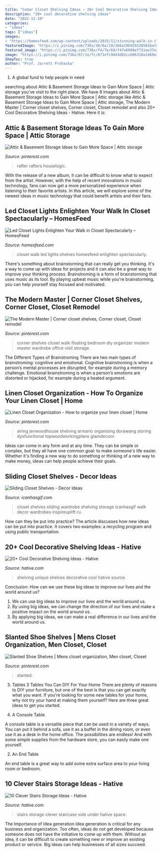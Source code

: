 ```yaml
---
title: "Cedar Closet Shelving Ideas ~ 20+ Cool Decorative Shelving Ideas"
description: "20+ cool decorative shelving ideas"
date: "2022-11-19"
categories:
- "ideas"
tags: ["ideas"]
images:
- "https://homesfeed.com/wp-content/uploads/2015/11/stunning-walk-in-closet-ideas-with-wooden-cabinets-and-shelves-featuring-led-closet-lights-that-ease-you-in-finding-the-stuffs.jpeg"
featuredImage: "https://i.pinimg.com/736x/36/6a/19/366a19b929328565bafac22b3b2fe48d.jpg"
featured_image: "https://i.pinimg.com/736x/f4/7e/69/f47e6998ef731ee37e295086bdb23d71--floating-corner-shelves-baran.jpg"
image: "https://i.pinimg.com/736x/67/1e/fc/671efc9d43d82ccb06310a1469e34ca5.jpg"
ShowToc: true
author: "Prof. Jarrett Prohaska"
---
```



1. A global fund to help people in need 

	

		
searching about Attic &amp; Basement Storage Ideas to Gain More Space | Attic storage you've visit to the right place. We have 8 Images about Attic &amp; Basement Storage Ideas to Gain More Space | Attic storage like Attic &amp; Basement Storage Ideas to Gain More Space | Attic storage, The Modern Master | Corner closet shelves, Corner closet, Closet remodel and also 20+ Cool Decorative Shelving Ideas - Hative. Here it is:
		
    
## Attic &amp; Basement Storage Ideas To Gain More Space | Attic Storage

<img loading=lazy src="https://i.pinimg.com/736x/67/1e/fc/671efc9d43d82ccb06310a1469e34ca5.jpg" onerror="this.onerror=null;this.src='https://tse3.mm.bing.net/th?id=OIP.AOs9_OeTvQzq9WY46CrZKAHaHh&amp;pid=15.1';" alt="Attic &amp; Basement Storage Ideas to Gain More Space | Attic storage">

_Source: pinterest.com_

>rafter rafters houselogic. 

	

With the release of a new album, it can be difficult to know what to expect from the artist. However, with the help of recent innovations in music technology, fans can now get a more personalized experience when listening to their favorite artists. In this article, we will explore some of the newest ideas in music technology that could benefit artists and their fans.

    
## Led Closet Lights Enlighten Your Walk In Closet Spectacularly – HomesFeed

<img loading=lazy src="https://homesfeed.com/wp-content/uploads/2015/11/stunning-walk-in-closet-ideas-with-wooden-cabinets-and-shelves-featuring-led-closet-lights-that-ease-you-in-finding-the-stuffs.jpeg" onerror="this.onerror=null;this.src='https://tse2.mm.bing.net/th?id=OIP.aCBqmPXI-awpFyHu-7Sx7gHaJ4&amp;pid=15.1';" alt="Led Closet Lights Enlighten Your Walk in Closet Spectacularly – HomesFeed">

_Source: homesfeed.com_

>closet walk led lights shelves homesfeed enlighten spectacularly. 

	

There's something about brainstorming that can really get you thinking. It's a way to come up with ideas for projects and it can also be a great way to improve your thinking process. Brainstroming is a form of brainstorming that uses music as its tool. By playing upbeat music while you're brainstorming, you can help yourself stay focused and motivated.

    
## The Modern Master | Corner Closet Shelves, Corner Closet, Closet Remodel

<img loading=lazy src="https://i.pinimg.com/736x/f4/7e/69/f47e6998ef731ee37e295086bdb23d71--floating-corner-shelves-baran.jpg" onerror="this.onerror=null;this.src='https://tse4.mm.bing.net/th?id=OIP.znUsOx-78Qg3_oxG6qhIxwHaLH&amp;pid=15.1';" alt="The Modern Master | Corner closet shelves, Corner closet, Closet remodel">

_Source: pinterest.com_

>corner shelves closet walk floating bedroom diy organizer modern master wardrobe office visit storage. 

	

The Different Types of Brainstroming
There are two main types of brainstroming: cognitive and emotional. Cognitive brainstroming is when a person’s mental processes are disrupted, for example during a memory challenge. Emotional brainstroming is when a person’s emotions are distorted or hijacked, for example during a heated argument.

    
## Linen Closet Organization - How To Organize Your Linen Closet | Home

<img loading=lazy src="https://i.pinimg.com/736x/2a/68/f5/2a68f5cf94dee3e5d2839ad8f63e5a2b.jpg" onerror="this.onerror=null;this.src='https://tse1.mm.bing.net/th?id=OIP.thlDfQkoEAXt9qjI_K3oQQHaLH&amp;pid=15.1';" alt="Linen Closet Organization - How to organize your linen closet | Home">

_Source: pinterest.com_

>airing jenwoodhouse shelving armario organising dorawang storing dysfunctional topwoodworkingplans glamdecoor. 

	

Ideas can come in any form and at any time. They can be simple or complex, but they all have one common goal: to make someone's life easier. Whether it's finding a new way to do something or thinking of a new way to make money, ideas can help people achieve their goals.

    
## Sliding Closet Shelves - Decor Ideas

<img loading=lazy src="https://www.icanhasgif.com/wp-content/uploads/2016/05/Sliding-Closet-Shelves.jpg" onerror="this.onerror=null;this.src='https://tse4.mm.bing.net/th?id=OIP.hJXc17k4JUnii1KHAkemVQHaKw&amp;pid=15.1';" alt="Sliding Closet Shelves - Decor Ideas">

_Source: icanhasgif.com_

>closet shelves sliding wardrobe shelving storage icanhasgif walk decor wardrobes inspireuplift ru. 

	

How can they be put into practice?
The article discusses how new ideas can be put into practice. It covers two examples: a recycling program and using public transportation.

    
## 20+ Cool Decorative Shelving Ideas - Hative

<img loading=lazy src="https://hative.com/wp-content/uploads/2014/05/shelving-ideas/4-unique-shelves-ideas.jpg" onerror="this.onerror=null;this.src='https://tse3.mm.bing.net/th?id=OIP.cr-kSBtxpn0a0KKdZxe5MwHaH5&amp;pid=15.1';" alt="20+ Cool Decorative Shelving Ideas - Hative">

_Source: hative.com_

>shelving unique shelves decorative cool hative source. 

	

Conclusion: How can we use these big ideas to improve our lives and the world around us?
1. We can use big ideas to improve our lives and the world around us. 
2. By using big ideas, we can change the direction of our lives and make a positive impact on the world around us. 
3. By applying big ideas, we can make a real difference in our lives and the world around us.

    
## Slanted Shoe Shelves | Mens Closet Organization, Men Closet, Closet

<img loading=lazy src="https://i.pinimg.com/736x/36/6a/19/366a19b929328565bafac22b3b2fe48d.jpg" onerror="this.onerror=null;this.src='https://tse3.mm.bing.net/th?id=OIP.Ma64egT0JwMe8s5gv-l9mwHaJ3&amp;pid=15.1';" alt="Slanted Shoe Shelves | Mens closet organization, Men closet, Closet">

_Source: pinterest.com_

>slanted. 

	

3. Tables
3 Tables You Can DIY For Your Home
There are plenty of reasons to DIY your furniture, but one of the best is that you can get exactly what you want. If you're looking for some new tables for your home, why not try your hand at making them yourself? Here are three great ideas to get you started.

1. A Console Table

A console table is a versatile piece that can be used in a variety of ways. You can put it behind a sofa, use it as a buffet in the dining room, or even use it as a desk in the home office. The possibilities are endless! And with some simple supplies from the hardware store, you can easily make one yourself.

2. An End Table

An end table is a great way to add some extra surface area to your living room or bedroom.

    
## 10 Clever Stairs Storage Ideas - Hative

<img loading=lazy src="https://hative.com/wp-content/uploads/2014/11/stairs-storage-ideas/5-stairs-side-storage.jpg" onerror="this.onerror=null;this.src='https://tse4.mm.bing.net/th?id=OIP.XFoJioXWUsAzMD_yKYayZAHaJk&amp;pid=15.1';" alt="10 Clever Stairs Storage Ideas - Hative">

_Source: hative.com_

>stairs storage clever staircase side under hative space. 

	

The Importance of Idea generation
Idea generation is critical for any business and organization. Too often, ideas do not get developed because someone does not have the initiative to come up with them. Without an idea, it can be difficult to create something new or improve an existing product or service. Big ideas can help businesses of all sizes succeed.

